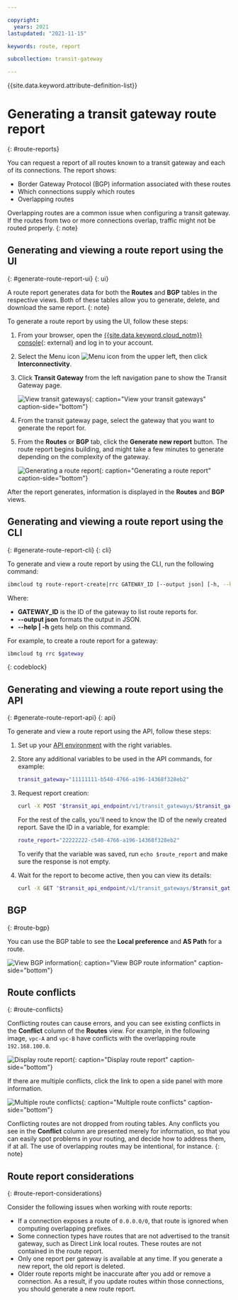 ```yaml
---

copyright:
  years: 2021
lastupdated: "2021-11-15"

keywords: route, report

subcollection: transit-gateway

---
```


{{site.data.keyword.attribute-definition-list}}

# Generating a transit gateway route report
{: #route-reports}

You can request a report of all routes known to a transit gateway and each of its connections. The report shows:

* Border Gateway Protocol (BGP) information associated with these routes
* Which connections supply which routes
* Overlapping routes

Overlapping routes are a common issue when configuring a transit gateway. If the routes from two or more connections overlap, traffic might not be routed properly. 
{: note}
 
## Generating and viewing a route report using the UI
{: #generate-route-report-ui}
{: ui}

A route report generates data for both the **Routes** and **BGP** tables in the respective views. Both of these tables allow you to generate, delete, and download the same report.
{: note}

To generate a route report by using the UI, follow these steps:

1. From your browser, open the [{{site.data.keyword.cloud_notm}} console](https://cloud.ibm.com){: external} and log in to your account.
1. Select the Menu icon ![Menu icon](../../icons/icon_hamburger.svg) from the upper left, then click **Interconnectivity**.
1. Click **Transit Gateway** from the left navigation pane to show the Transit Gateway page.

   ![View transit gateways](images/view-gateways.png "View your transit gateways"){: caption="View your transit gateways" caption-side="bottom"}
   
1. From the transit gateway page, select the gateway that you want to generate the report for. 
1. From the **Routes** or **BGP** tab, click the **Generate new report** button. The route report begins building, and might take a few minutes to generate depending on the complexity of the gateway.

   ![Generating a route report](images/routereportpending.png "Generating a route report"){: caption="Generating a route report" caption-side="bottom"}

After the report generates, information is displayed in the **Routes** and **BGP** views.
  
## Generating and viewing a route report using the CLI
{: #generate-route-report-cli}
{: cli}

To generate and view a route report by using the CLI, run the following command:

```sh
ibmcloud tg route-report-create|rrc GATEWAY_ID [--output json] [-h, --help]
``` 

Where:

* **GATEWAY_ID** is the ID of the gateway to list route reports for.
* **--output json** formats the output in JSON.
* **--help | -h** gets help on this command. 

For example, to create a route report for a gateway:

```sh
ibmcloud tg rrc $gateway
```
{: codeblock}

## Generating and viewing a route report using the API
{: #generate-route-report-api}
{: api}

To generate and view a route report using the API, follow these steps:

1. Set up your [API environment](/docs/transit-gateway?topic=transit-gateway-set-up-environment) with the right variables.
1. Store any additional variables to be used in the API commands, for example:

   ```sh
   transit_gateway="11111111-b540-4766-a196-14368f328eb2"
   ```

1. Request report creation:

   ```sh
   curl -X POST "$transit_api_endpoint/v1/transit_gateways/$transit_gateway/route_reports?version=$api_version" -H "Authorization: $iam_token"
   ```
 
   For the rest of the calls, you'll need to know the ID of the newly created report. Save the ID in a variable, for example:

   ```sh
   route_report="22222222-c540-4766-a196-14368f328eb2"
   ```

   To verify that the variable was saved, run `echo $route_report` and make sure the response is not empty.

1. Wait for the report to become active, then you can view its details:

   ```sh
   curl -X GET "$transit_api_endpoint/v1/transit_gateways/$transit_gateway/route_reports/$route_report?version=$api_version" -H "Authorization: $iam_token"
   ```

## BGP
{: #route-bgp}

You can use the BGP table to see the **Local preference** and **AS Path** for a route. 

   ![View BGP information](images/routereportbgp.png "View BGP route information"){: caption="View BGP route information" caption-side="bottom"}

## Route conflicts
{: #route-conflicts}

Conflicting routes can cause errors, and you can see existing conflicts in the **Conflict** column of the **Routes** view. For example, in the following image, `vpc-A` and `vpc-B` have conflicts with the overlapping route `192.168.100.0`. 

   ![Display route report](images/routereportconflicts.png "Display route report"){: caption="Display route report" caption-side="bottom"}

If there are multiple conflicts, click the link to open a side panel with more information.

   ![Multiple route conflicts](images/routereportmultipleconflicts.png "Multiple Route Conflicts"){: caption="Multiple route conflicts" caption-side="bottom"}
   
Conflicting routes are not dropped from routing tables. Any conflicts you see in the **Conflict** column are presented merely for information, so that you can easily spot problems in your routing, and decide how to address them, if at all. The use of overlapping routes may be intentional, for instance.
{: note}

## Route report considerations
{: #route-report-considerations}

Consider the following issues when working with route reports:

* If a connection exposes a route of `0.0.0.0/0`, that route is ignored when computing overlapping prefixes.
* Some connection types have routes that are not advertised to the transit gateway, such as Direct Link local routes. These routes are not contained in the route report.
* Only one report per gateway is available at any time. If you generate a new report, the old report is deleted. 
* Older route reports might be inaccurate after you add or remove a connection. As a result, if you update routes within those connections, you should generate a new route report. 
